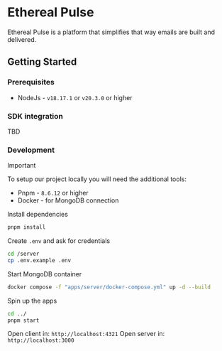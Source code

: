 # Ethereal Pulse

Ethereal Pulse is a platform that simplifies that way emails are built and delivered.

## Getting Started

### Prerequisites

- NodeJs - `v18.17.1` or `v20.3.0` or higher

### SDK integration

TBD

### Development

> [!IMPORTANT]
> To setup our project locally you will need the additional tools:
> - Pnpm - `8.6.12` or higher
> - Docker - for MongoDB connection

Install dependencies
```bash
pnpm install
```

Create `.env` and ask for credentials

```bash
cd /server
cp .env.example .env
```

Start MongoDB container

```bash
docker compose -f "apps/server/docker-compose.yml" up -d --build
```

Spin up the apps

```bash
cd ../
pnpm start
```

Open client in: `http://localhost:4321`
Open server in: `http://localhost:3000`
